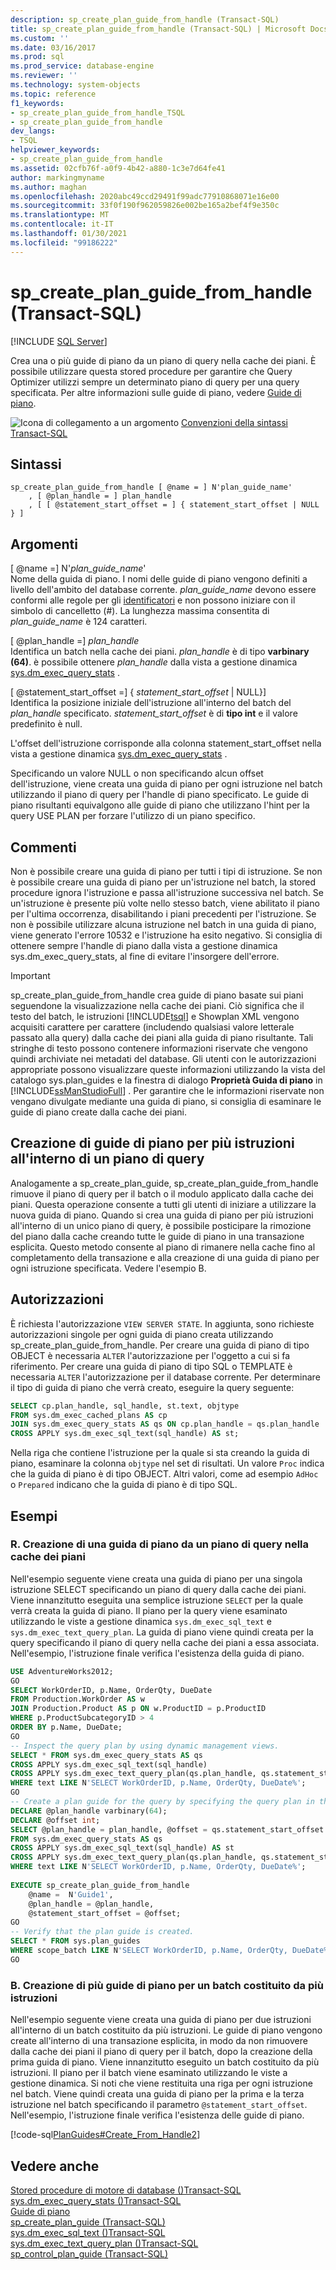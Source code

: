 ```yaml
---
description: sp_create_plan_guide_from_handle (Transact-SQL)
title: sp_create_plan_guide_from_handle (Transact-SQL) | Microsoft Docs
ms.custom: ''
ms.date: 03/16/2017
ms.prod: sql
ms.prod_service: database-engine
ms.reviewer: ''
ms.technology: system-objects
ms.topic: reference
f1_keywords:
- sp_create_plan_guide_from_handle_TSQL
- sp_create_plan_guide_from_handle
dev_langs:
- TSQL
helpviewer_keywords:
- sp_create_plan_guide_from_handle
ms.assetid: 02cfb76f-a0f9-4b42-a880-1c3e7d64fe41
author: markingmyname
ms.author: maghan
ms.openlocfilehash: 2020abc49ccd29491f99adc77910868071e16e00
ms.sourcegitcommit: 33f0f190f962059826e002be165a2bef4f9e350c
ms.translationtype: MT
ms.contentlocale: it-IT
ms.lasthandoff: 01/30/2021
ms.locfileid: "99186222"
---
```

# <a name="sp_create_plan_guide_from_handle-transact-sql"></a>sp_create_plan_guide_from_handle (Transact-SQL)
[!INCLUDE [SQL Server](../../includes/applies-to-version/sqlserver.md)]

  Crea una o più guide di piano da un piano di query nella cache dei piani. È possibile utilizzare questa stored procedure per garantire che Query Optimizer utilizzi sempre un determinato piano di query per una query specificata. Per altre informazioni sulle guide di piano, vedere [Guide di piano](../../relational-databases/performance/plan-guides.md).  
  
 ![Icona di collegamento a un argomento](../../database-engine/configure-windows/media/topic-link.gif "Icona di collegamento a un argomento") [Convenzioni della sintassi Transact-SQL](../../t-sql/language-elements/transact-sql-syntax-conventions-transact-sql.md)  
  
## <a name="syntax"></a>Sintassi  
  
```  
sp_create_plan_guide_from_handle [ @name = ] N'plan_guide_name'  
    , [ @plan_handle = ] plan_handle  
    , [ [ @statement_start_offset = ] { statement_start_offset | NULL } ]  
```  
  
## <a name="arguments"></a>Argomenti  
 [ @name =] N'*plan_guide_name*'  
 Nome della guida di piano. I nomi delle guide di piano vengono definiti a livello dell'ambito del database corrente. *plan_guide_name* devono essere conformi alle regole per gli [identificatori](../../relational-databases/databases/database-identifiers.md) e non possono iniziare con il simbolo di cancelletto (#). La lunghezza massima consentita di *plan_guide_name* è 124 caratteri.  
  
 [ @plan_handle =] *plan_handle*  
 Identifica un batch nella cache dei piani. *plan_handle* è di tipo **varbinary (64)**. è possibile ottenere *plan_handle* dalla vista a gestione dinamica [sys.dm_exec_query_stats](../../relational-databases/system-dynamic-management-views/sys-dm-exec-query-stats-transact-sql.md) .  
  
 [ @statement_start_offset =] { *statement_start_offset* | NULL}]  
 Identifica la posizione iniziale dell'istruzione all'interno del batch del *plan_handle* specificato. *statement_start_offset* è di **tipo int** e il valore predefinito è null.  
  
 L'offset dell'istruzione corrisponde alla colonna statement_start_offset nella vista a gestione dinamica [sys.dm_exec_query_stats](../../relational-databases/system-dynamic-management-views/sys-dm-exec-query-stats-transact-sql.md) .  
  
 Specificando un valore NULL o non specificando alcun offset dell'istruzione, viene creata una guida di piano per ogni istruzione nel batch utilizzando il piano di query per l'handle di piano specificato. Le guide di piano risultanti equivalgono alle guide di piano che utilizzano l'hint per la query USE PLAN per forzare l'utilizzo di un piano specifico.  
  
## <a name="remarks"></a>Commenti  
 Non è possibile creare una guida di piano per tutti i tipi di istruzione. Se non è possibile creare una guida di piano per un'istruzione nel batch, la stored procedure ignora l'istruzione e passa all'istruzione successiva nel batch. Se un'istruzione è presente più volte nello stesso batch, viene abilitato il piano per l'ultima occorrenza, disabilitando i piani precedenti per l'istruzione. Se non è possibile utilizzare alcuna istruzione nel batch in una guida di piano, viene generato l'errore 10532 e l'istruzione ha esito negativo. Si consiglia di ottenere sempre l'handle di piano dalla vista a gestione dinamica sys.dm_exec_query_stats, al fine di evitare l'insorgere dell'errore.  
  
> [!IMPORTANT]  
>  sp_create_plan_guide_from_handle crea guide di piano basate sui piani seguendone la visualizzazione nella cache dei piani. Ciò significa che il testo del batch, le istruzioni [!INCLUDE[tsql](../../includes/tsql-md.md)] e Showplan XML vengono acquisiti carattere per carattere (includendo qualsiasi valore letterale passato alla query) dalla cache dei piani alla guida di piano risultante. Tali stringhe di testo possono contenere informazioni riservate che vengono quindi archiviate nei metadati del database. Gli utenti con le autorizzazioni appropriate possono visualizzare queste informazioni utilizzando la vista del catalogo sys.plan_guides e la finestra di dialogo **Proprietà Guida di piano** in [!INCLUDE[ssManStudioFull](../../includes/ssmanstudiofull-md.md)] . Per garantire che le informazioni riservate non vengano divulgate mediante una guida di piano, si consiglia di esaminare le guide di piano create dalla cache dei piani.  
  
## <a name="creating-plan-guides-for-multiple-statements-within-a-query-plan"></a>Creazione di guide di piano per più istruzioni all'interno di un piano di query  
 Analogamente a sp_create_plan_guide, sp_create_plan_guide_from_handle rimuove il piano di query per il batch o il modulo applicato dalla cache dei piani. Questa operazione consente a tutti gli utenti di iniziare a utilizzare la nuova guida di piano. Quando si crea una guida di piano per più istruzioni all'interno di un unico piano di query, è possibile posticipare la rimozione del piano dalla cache creando tutte le guide di piano in una transazione esplicita. Questo metodo consente al piano di rimanere nella cache fino al completamento della transazione e alla creazione di una guida di piano per ogni istruzione specificata. Vedere l'esempio B.  
  
## <a name="permissions"></a>Autorizzazioni  
 È richiesta l'autorizzazione `VIEW SERVER STATE`. In aggiunta, sono richieste autorizzazioni singole per ogni guida di piano creata utilizzando sp_create_plan_guide_from_handle. Per creare una guida di piano di tipo OBJECT è necessaria `ALTER` l'autorizzazione per l'oggetto a cui si fa riferimento. Per creare una guida di piano di tipo SQL o TEMPLATE è necessaria `ALTER` l'autorizzazione per il database corrente. Per determinare il tipo di guida di piano che verrà creato, eseguire la query seguente:  
  
```sql  
SELECT cp.plan_handle, sql_handle, st.text, objtype   
FROM sys.dm_exec_cached_plans AS cp  
JOIN sys.dm_exec_query_stats AS qs ON cp.plan_handle = qs.plan_handle  
CROSS APPLY sys.dm_exec_sql_text(sql_handle) AS st;  
```  
  
 Nella riga che contiene l'istruzione per la quale si sta creando la guida di piano, esaminare la colonna `objtype` nel set di risultati. Un valore `Proc` indica che la guida di piano è di tipo OBJECT. Altri valori, come ad esempio `AdHoc` o `Prepared` indicano che la guida di piano è di tipo SQL.  
  
## <a name="examples"></a>Esempi  
  
### <a name="a-creating-a-plan-guide-from-a-query-plan-in-the-plan-cache"></a>R. Creazione di una guida di piano da un piano di query nella cache dei piani  
 Nell'esempio seguente viene creata una guida di piano per una singola istruzione SELECT specificando un piano di query dalla cache dei piani. Viene innanzitutto eseguita una semplice istruzione `SELECT` per la quale verrà creata la guida di piano. Il piano per la query viene esaminato utilizzando le viste a gestione dinamica `sys.dm_exec_sql_text` e `sys.dm_exec_text_query_plan`. La guida di piano viene quindi creata per la query specificando il piano di query nella cache dei piani a essa associata. Nell'esempio, l'istruzione finale verifica l'esistenza della guida di piano.  
  
```sql  
USE AdventureWorks2012;  
GO  
SELECT WorkOrderID, p.Name, OrderQty, DueDate  
FROM Production.WorkOrder AS w   
JOIN Production.Product AS p ON w.ProductID = p.ProductID  
WHERE p.ProductSubcategoryID > 4  
ORDER BY p.Name, DueDate;  
GO  
-- Inspect the query plan by using dynamic management views.  
SELECT * FROM sys.dm_exec_query_stats AS qs  
CROSS APPLY sys.dm_exec_sql_text(sql_handle)  
CROSS APPLY sys.dm_exec_text_query_plan(qs.plan_handle, qs.statement_start_offset, qs.statement_end_offset) AS qp  
WHERE text LIKE N'SELECT WorkOrderID, p.Name, OrderQty, DueDate%';  
GO  
-- Create a plan guide for the query by specifying the query plan in the plan cache.  
DECLARE @plan_handle varbinary(64);  
DECLARE @offset int;  
SELECT @plan_handle = plan_handle, @offset = qs.statement_start_offset  
FROM sys.dm_exec_query_stats AS qs  
CROSS APPLY sys.dm_exec_sql_text(sql_handle) AS st  
CROSS APPLY sys.dm_exec_text_query_plan(qs.plan_handle, qs.statement_start_offset, qs.statement_end_offset) AS qp  
WHERE text LIKE N'SELECT WorkOrderID, p.Name, OrderQty, DueDate%';  
  
EXECUTE sp_create_plan_guide_from_handle   
    @name =  N'Guide1',  
    @plan_handle = @plan_handle,  
    @statement_start_offset = @offset;  
GO  
-- Verify that the plan guide is created.  
SELECT * FROM sys.plan_guides  
WHERE scope_batch LIKE N'SELECT WorkOrderID, p.Name, OrderQty, DueDate%';  
GO  
```  
  
### <a name="b-creating-multiple-plan-guides-for-a-multistatement-batch"></a>B. Creazione di più guide di piano per un batch costituito da più istruzioni  
 Nell'esempio seguente viene creata una guida di piano per due istruzioni all'interno di un batch costituito da più istruzioni. Le guide di piano vengono create all'interno di una transazione esplicita, in modo da non rimuovere dalla cache dei piani il piano di query per il batch, dopo la creazione della prima guida di piano. Viene innanzitutto eseguito un batch costituito da più istruzioni. Il piano per il batch viene esaminato utilizzando le viste a gestione dinamica. Si noti che viene restituita una riga per ogni istruzione nel batch. Viene quindi creata una guida di piano per la prima e la terza istruzione nel batch specificando il parametro `@statement_start_offset`. Nell'esempio, l'istruzione finale verifica l'esistenza delle guide di piano.  
  
 [!code-sql[PlanGuides#Create_From_Handle2](../../relational-databases/system-stored-procedures/codesnippet/tsql/sp-create-plan-guide-fro_1.sql)]  
  
## <a name="see-also"></a>Vedere anche  
 [Stored procedure di motore di database &#40;&#41;Transact-SQL ](../../relational-databases/system-stored-procedures/database-engine-stored-procedures-transact-sql.md)   
 [sys.dm_exec_query_stats &#40;&#41;Transact-SQL ](../../relational-databases/system-dynamic-management-views/sys-dm-exec-query-stats-transact-sql.md)   
 [Guide di piano](../../relational-databases/performance/plan-guides.md)   
 [sp_create_plan_guide &#40;Transact-SQL&#41;](../../relational-databases/system-stored-procedures/sp-create-plan-guide-transact-sql.md)   
 [sys.dm_exec_sql_text &#40;&#41;Transact-SQL ](../../relational-databases/system-dynamic-management-views/sys-dm-exec-sql-text-transact-sql.md)   
 [sys.dm_exec_text_query_plan &#40;&#41;Transact-SQL ](../../relational-databases/system-dynamic-management-views/sys-dm-exec-text-query-plan-transact-sql.md)   
 [sp_control_plan_guide &#40;Transact-SQL&#41;](../../relational-databases/system-stored-procedures/sp-control-plan-guide-transact-sql.md)  
  
  
